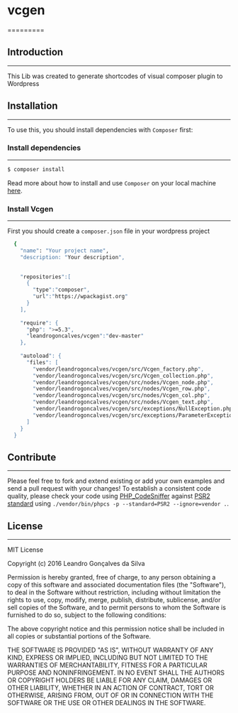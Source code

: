 # vcgen
=========

## Introduction
-----------------
 This Lib was created to generate shortcodes of visual composer plugin to Wordpress


## Installation
----------------

To use this, you should install dependencies with `Composer` first:

### Install dependencies
-------------------------

```bash
$ composer install
```

Read more about how to install and use `Composer` on your local machine [here](https://getcomposer.org/doc/00-intro.md#installation-linux-unix-osx).

### Install Vcgen
-----------------

First you should create a `composer.json` file in your wordpress project

```bash
  {
    "name": "Your project name",
    "description: "Your description",

  
    "repositories":[
      {
        "type":"composer",
        "url":"https://wpackagist.org"
      }
    ],
  
    "require": {
      "php": ">=5.3",
      "leandrogoncalves/vcgen":"dev-master"
    },
  
    "autoload": {
      "files": [
        "vendor/leandrogoncalves/vcgen/src/Vcgen_factory.php",
        "vendor/leandrogoncalves/vcgen/src/Vcgen_collection.php",
        "vendor/leandrogoncalves/vcgen/src/nodes/Vcgen_node.php",
        "vendor/leandrogoncalves/vcgen/src/nodes/Vcgen_row.php",
        "vendor/leandrogoncalves/vcgen/src/nodes/Vcgen_col.php",
        "vendor/leandrogoncalves/vcgen/src/nodes/Vcgen_text.php",
        "vendor/leandrogoncalves/vcgen/src/exceptions/NullException.php",
        "vendor/leandrogoncalves/vcgen/src/exceptions/ParameterException.php"
      ]
    }
  }
```


## Contribute
------------

Please feel free to fork and extend existing or add your own examples and send a pull request with your changes!
To establish a consistent code quality, please check your code using [PHP_CodeSniffer](https://github.com/squizlabs/PHP_CodeSniffer) against [PSR2 standard](https://github.com/php-fig/fig-standards/blob/master/accepted/PSR-2-coding-style-guide.md) using `./vendor/bin/phpcs -p --standard=PSR2 --ignore=vendor .`.


## License
----------

MIT License

Copyright (c) 2016 Leandro Gonçalves da Silva

Permission is hereby granted, free of charge, to any person obtaining a copy
of this software and associated documentation files (the "Software"), to deal
in the Software without restriction, including without limitation the rights
to use, copy, modify, merge, publish, distribute, sublicense, and/or sell
copies of the Software, and to permit persons to whom the Software is
furnished to do so, subject to the following conditions:

The above copyright notice and this permission notice shall be included in all
copies or substantial portions of the Software.

THE SOFTWARE IS PROVIDED "AS IS", WITHOUT WARRANTY OF ANY KIND, EXPRESS OR
IMPLIED, INCLUDING BUT NOT LIMITED TO THE WARRANTIES OF MERCHANTABILITY,
FITNESS FOR A PARTICULAR PURPOSE AND NONINFRINGEMENT. IN NO EVENT SHALL THE
AUTHORS OR COPYRIGHT HOLDERS BE LIABLE FOR ANY CLAIM, DAMAGES OR OTHER
LIABILITY, WHETHER IN AN ACTION OF CONTRACT, TORT OR OTHERWISE, ARISING FROM,
OUT OF OR IN CONNECTION WITH THE SOFTWARE OR THE USE OR OTHER DEALINGS IN THE
SOFTWARE.